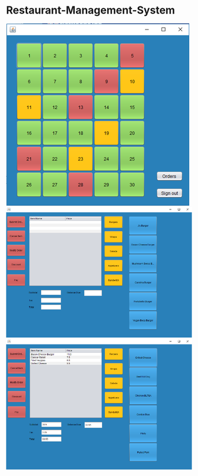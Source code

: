 # Restaurant-Management-System

![Screenshot](rpic.PNG)
![Screenshot](r2pic.PNG)
![Screenshot](r3pic.PNG)
